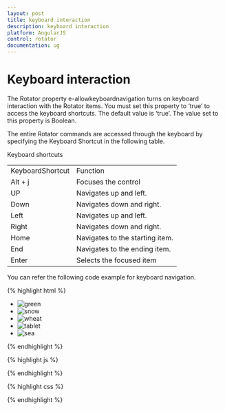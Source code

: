 ```yaml
---
layout: post
title: keyboard interaction
description: keyboard interaction
platform: AngularJS
control: rotator
documentation: ug
---
```


# Keyboard interaction

The Rotator property e-allowkeyboardnavigation turns on keyboard interaction with the Rotator items. You must set this property to ‘true’ to access the keyboard shortcuts. The default value is ‘true’. The value set to this property is Boolean.

The entire Rotator commands are accessed through the keyboard by specifying the Keyboard Shortcut in the following table.

Keyboard shortcuts

<table>
<tr>
<td>
KeyboardShortcut</td><td>
Function</td></tr>
<tr>
<td>
Alt + j</td><td>
Focuses the control</td></tr>
<tr>
<td>
UP</td><td>
Navigates up and left.</td></tr>
<tr>
<td>
Down</td><td>
Navigates down and right.</td></tr>
<tr>
<td>
Left</td><td>
Navigates up and left.</td></tr>
<tr>
<td>
Right</td><td>
Navigates down and right.</td></tr>
<tr>
<td>
Home</td><td>
Navigates to the starting item.</td></tr>
<tr>
<td>
End</td><td>
Navigates to the ending item.</td></tr>
<tr>
<td>
Enter</td><td>
Selects the focused item</td></tr>
</table>
You can refer the following code example for keyboard navigation.

{% highlight html %}



<ul id="sliderContent" ej-rotator e-slideWidth="600px" e-slideHeight="350px" e-showPager="true" e-showCaption="true" e-showThumbnail="thumbnail" e-thumbnailSourceID="thumbnailId" e-showPlayButton="true" e-isResponsive="true">
<li><img class="image" src="http://js.syncfusion.com/demos/web/content/images/rotator/green.jpg" title="green" /></li>
        <li><img class="image" src="http://js.syncfusion.com/demos/web/content/images/rotator/snow.jpg" title="snow" /></li>
        <li><img class="image" src="http://js.syncfusion.com/demos/web/content/images/rotator/wheat.jpg" title="wheat" /></li>
        <li><img class="image" src="http://js.syncfusion.com/demos/web/content/images/rotator/tablet.jpg" title="tablet" /></li>
        <li><img class="image" src="http://js.syncfusion.com/demos/web/content/images/rotator/sea.jpg" title="sea" /></li>					</ul>

<ul id="thumbElement" style="display: none">
<li><img class="image" src="http://js.syncfusion.com/demos/web/content/images/rotator/green.jpg" title="green" /></li>
        <li><img class="image" src="http://js.syncfusion.com/demos/web/content/images/rotator/snow.jpg" title="snow" /></li>
        <li><img class="image" src="http://js.syncfusion.com/demos/web/content/images/rotator/wheat.jpg" title="wheat" /></li>
        <li><img class="image" src="http://js.syncfusion.com/demos/web/content/images/rotator/tablet.jpg" title="tablet" /></li>
        <li><img class="image" src="http://js.syncfusion.com/demos/web/content/images/rotator/sea.jpg" title="sea" /></li>					</ul>
</div>



{% endhighlight %}



{% highlight js %}


<script>
angular.module('rotatApp', ['ejangular']).controller('RotatCtrl', function ($scope) {
        });
        $(function () {
            //Control focus key
            $(document).on("keydown", function (e) {
                if (e.altKey && e.keyCode === 74) { // j- key code.
                    $("#slidercontent")[0].focus();
                }
            });
        });

    </script>




{% endhighlight %}



{% highlight css %}


<style type="text/css" class="cssStyles">
       .e-rotator-wrap .e-thumb .e-thumb-items li img {
        width: 130px;
        height: 82px;
    }
</style>



{% endhighlight %}





